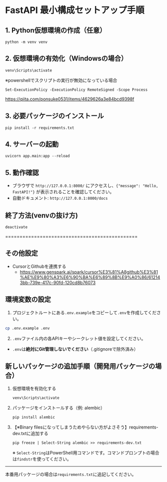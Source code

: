 # FastAPI 最小構成セットアップ手順

## 1. Python仮想環境の作成（任意）
```
python -m venv venv
```

## 2. 仮想環境の有効化（Windowsの場合）
```
venv\Scripts\activate
```
※powershellでスクリプトの実行が無効になっている場合
```
Set-ExecutionPolicy -ExecutionPolicy RemoteSigned -Scope Process
```
https://qiita.com/ponsuke0531/items/4629626a3e84bcd9398f

## 3. 必要パッケージのインストール
```
pip install -r requirements.txt
```

## 4. サーバーの起動
```
uvicorn app.main:app --reload
```

## 5. 動作確認
- ブラウザで `http://127.0.0.1:8000/` にアクセスし、`{"message": "Hello, FastAPI!"}` が表示されることを確認してください。
- 自動ドキュメント: `http://127.0.0.1:8000/docs` 

## 終了方法(venvの抜け方)
```
deactivate
```

==============================================
## その他設定
- CursorとGithubを連携する
  - https://www.genspark.ai/spark/cursor%E3%81%A8github%E3%81%AE%E9%80%A3%E6%90%BA%E6%89%8B%E9%A0%86/612143bb-739e-417c-90fd-120cd8b76073

## 環境変数の設定

1. プロジェクトルートにある`.env.example`をコピーして`.env`を作成してください。

```sh
cp .env.example .env
```

2. `.env`ファイル内の各APIキーやシークレット値を設定してください。

- `.env`は**絶対にGit管理しないでください**（.gitignoreで除外済み）

## 新しいパッケージの追加手順（開発用パッケージの場合）

1. 仮想環境を有効化する
   ```
   venv\Scripts\activate
   ```
2. パッケージをインストールする（例: alembic）
   ```
   pip install alembic
   ```
3. 【※Binary filesになってしまうためやらない方がよさそう】requirements-dev.txtに追加する
   ```
   pip freeze | Select-String alembic >> requirements-dev.txt
   ```
   ※ `Select-String`はPowerShell用コマンドです。コマンドプロンプトの場合は`findstr`を使ってください。

---

本番用パッケージの場合は`requirements.txt`に追記してください。
